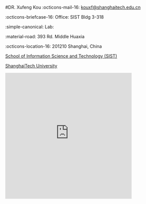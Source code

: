 #DR. Xufeng Kou
:octicons-mail-16: kouxf@shanghaitech.edu.cn

:octicons-briefcase-16: Office: SIST Bldg 3-318

:simple-canonical: Lab:

:material-road: 393 Rd. Middle Huaxia

:octicons-location-16: 201210 Shanghai, China

[School of Information Science and Technology (SIST)](https://sist.shanghaitech.edu.cn/)

[ShanghaiTech University](https://www.shanghaitech.edu.cn/)

<iframe src="https://map.baidu.com/@13536712.349412506,3634351.6042734766,21z" width="400" height="400" style="border:0;" allowfullscreen="" loading="lazy" referrerpolicy="no-referrer-when-downgrade"></iframe>
